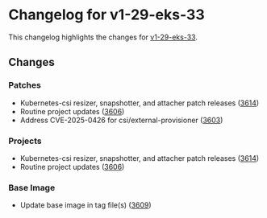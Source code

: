 # Changelog for v1-29-eks-33

This changelog highlights the changes for [v1-29-eks-33](https://github.com/aws/eks-distro/tree/v1-29-eks-33).

## Changes

### Patches
* Kubernetes-csi resizer, snapshotter, and attacher patch releases  ([3614](https://github.com/aws/eks-distro/pull/3614))
* Routine project updates ([3606](https://github.com/aws/eks-distro/pull/3606))
* Address CVE-2025-0426 for csi/external-provisioner ([3603](https://github.com/aws/eks-distro/pull/3603))

### Projects
* Kubernetes-csi resizer, snapshotter, and attacher patch releases  ([3614](https://github.com/aws/eks-distro/pull/3614))
* Routine project updates ([3606](https://github.com/aws/eks-distro/pull/3606))

### Base Image
* Update base image in tag file(s) ([3609](https://github.com/aws/eks-distro/pull/3609))

